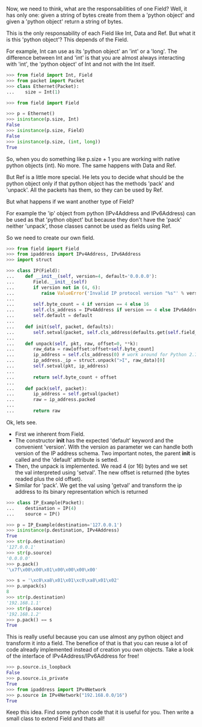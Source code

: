 
Now, we need to think, what are the responsabilities of one Field? Well, it has only one:
given a string of bytes create from them a 'python object' and given a 'python object'
return a string of bytes.

This is the only responsability of each Field like Int, Data and Ref.
But what it is this 'python object'? This depends of the Field.

For example, Int can use as its 'python object' an 'int' or a 'long'.
The difference between Int and 'int' is that you are almost always interacting with 'int',
the 'python object' of Int and not with the Int itself.

```python
>>> from field import Int, Field
>>> from packet import Packet
>>> class Ethernet(Packet):
...    size = Int(1)

>>> from field import Field

>>> p = Ethernet()
>>> isinstance(p.size, Int)
False
>>> isinstance(p.size, Field)
False
>>> isinstance(p.size, (int, long))
True

```

So, when you do something like p.size + 1 you are working with native python objects (int).
No more.
The same happens with Data and Ref.

But Ref is a little more special. He lets you to decide what should be the python object
only if that python object has the methods 'pack' and 'unpack'.
All the packets has them, so they can be used by Ref.

But what happens if we want another type of Field?

For example the 'ip' object from python (IPv4Address and IPv6Address) can be used as that
'python object' but because they don't have the 'pack' neither 'unpack', those classes 
cannot be used as fields using Ref.

So we need to create our own field.

```python
>>> from field import Field
>>> from ipaddress import IPv4Address, IPv6Address
>>> import struct

>>> class IP(Field):
...    def __init__(self, version=4, default='0.0.0.0'):
...       Field.__init__(self)
...       if version not in (4, 6):
...          raise ValueError('Invalid IP protocol version "%s"' % version)
...      
...       self.byte_count = 4 if version == 4 else 16
...       self.cls_address = IPv4Address if version == 4 else IPv6Address
...       self.default = default
...    
...    def init(self, packet, defaults):
...       self.setval(packet, self.cls_address(defaults.get(self.field_name, self.default)))
...    
...    def unpack(self, pkt, raw, offset=0, **k):
...       raw_data = raw[offset:offset+self.byte_count]
...       ip_address = self.cls_address(0) # work around for Python 2.7
...       ip_address._ip = struct.unpack(">I", raw_data)[0]
...       self.setval(pkt, ip_address)
... 
...       return self.byte_count + offset
... 
...    def pack(self, packet):
...       ip_address = self.getval(packet)
...       raw = ip_address.packed
... 
...       return raw

```

Ok, lets see. 
 - First we inherent from Field. 
 - The constructor __init__ has the expected 'default' keyword and the convenient 'version'.
   With the version as parameter we can handle both version of the IP address schema.
   Two important notes, the parent __init__ is called and the 'default' attribute is setted.
 - Then, the unpack is implemented. We read 4 (or 16) bytes and we set the val interpreted
   using 'setval'. The new offset is returned (the bytes readed plus the old offset).
 - Similar for 'pack'. We get the val using 'getval' and transform the ip address to
   its binary representation which is returned

```python
>>> class IP_Example(Packet):
...    destination = IP(4)
...    source = IP()

>>> p = IP_Example(destination='127.0.0.1')
>>> isinstance(p.destination, IPv4Address)
True
>>> str(p.destination)
'127.0.0.1'
>>> str(p.source)
'0.0.0.0'
>>> p.pack()
'\x7f\x00\x00\x01\x00\x00\x00\x00'

>>> s = '\xc0\xa8\x01\x01\xc0\xa8\x01\x02'
>>> p.unpack(s)
8
>>> str(p.destination)
'192.168.1.1'
>>> str(p.source)
'192.168.1.2'
>>> p.pack() == s
True

```

This is really useful because you can use almost any python object and transform it
into a field. The benefice of that is that you can reuse a lot of code already implemented
instead of creation you own objects.
Take a look of the interface of IPv4Address/IPv6Address for free!

```python
>>> p.source.is_loopback
False
>>> p.source.is_private
True
>>> from ipaddress import IPv4Network
>>> p.source in IPv4Network("192.168.0.0/16")
True

```

Keep this idea. Find some python code that it is useful for you. Then write a small
class to extend Field and thats all!
